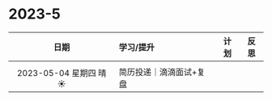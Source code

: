 # 2023-5

|           日期           | 学习/提升               | 计划 | 反思 |
| :----------------------: | :---------------------- | :--: | :--: |
|                          |                         |      |      |
| 2023-05-04 星期四  晴  ☀️ | 简历投递｜滴滴面试+复盘 |      |      |